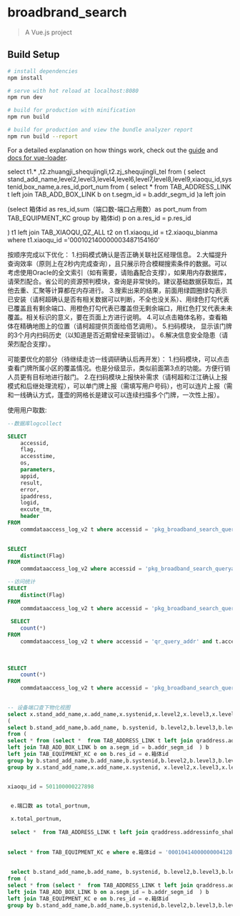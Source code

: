 # broadbrand_search

> A Vue.js project

## Build Setup

``` bash
# install dependencies
npm install

# serve with hot reload at localhost:8080
npm run dev

# build for production with minification
npm run build

# build for production and view the bundle analyzer report
npm run build --report
```

For a detailed explanation on how things work, check out the [guide](http://vuejs-templates.github.io/webpack/) and [docs for vue-loader](http://vuejs.github.io/vue-loader).


select t1.* ,t2.zhuangji_shequjingli,t2.zj_shequjingli_tel  from (
select stand_add_name,level2,level3,level4,level6,level7,level8,level9,xiaoqu_id,systenid,box_name,a.res_id,port_num from 
(
select * from TAB_ADDRESS_LINK t left join TAB_ADD_BOX_LINK b on t.segm_id = b.addr_segm_id
)a left join 

(select 箱体id as res_id,sum（端口数-端口占用数）as port_num from TAB_EQUIPMENT_KC  group by 箱体id) p on a.res_id = p.res_id

) t1  left join TAB_XIAOQU_QZ_ALL t2 on t1.xiaoqu_id = t2.xiaoqu_bianma where t1.xiaoqu_id ='000102140000003487154160'


按顺序完成以下优化：
1.扫码模式确认是否正确关联社区经理信息。
2.大幅提升查询效率（原则上在2秒内完成查询），且只展示符合模糊搜索条件的数据。可以考虑使用Oracle的全文索引（如有需要，请贻鑫配合支撑），如果用内存数据库，请荣烈配合。省公司的资源预判模块，查询是非常快的。建议基础数据获取后，其他去重、汇聚等计算都在内存进行。
3.搜索出来的结果，前面用绿圆圈绿勾表示已安装（请柯超确认是否有相关数据可以判断，不全也没关系）、用绿色打勾代表已覆盖且有剩余端口、用橙色打勾代表已覆盖但无剩余端口，用红色打叉代表未未覆盖。相关标识的意义，要在页面上方进行说明。
4.可以点击箱体名称，查看箱体在精确地图上的位置（请柯超提供页面给佰艺调用）。
5.扫码模块， 显示该门牌的3个月内扫码历史（以知道是否近期曾经来营销过）。
6.解决信息安全隐患（请荣烈配合支撑）。
 
可能要优化的部分（待继续走访一线调研确认后再开发）：
1.扫码模块，可以点击查看门牌所属小区的覆盖情况。也是分级显示，类似前面第3点的功能。方便行销人员更有目标地进行敲门。
2.在扫码模块上报快补需求（请柯超和江江确认上报模式和后继处理流程），可以单门牌上报（需填写用户号码），也可以连片上报（需和一线确认方式，蓬壶的网格长是建议可以连续扫描多个门牌，一次性上报）。


使用用户取数:


```sql
--数据库logcollect

SELECT
    accessid,
    flag,
    accesstime,
    os,
    parameters,
    appid,
    result,
    error,
    ipaddress,
    logid,
    excute_tm,
    header
FROM
    commdataaccess_log_v2 t where accessid = 'pkg_broadband_search_queryaddr' where t.accesstime >= to_date('2020-03-01','yyyy-mm-dd hh24:mi:ss')
    

SELECT
    distinct(Flag)
FROM
    commdataaccess_log_v2 where accessid = 'pkg_broadband_search_queryaddr'

--访问统计
SELECT
    distinct(Flag)
FROM
    commdataaccess_log_v2 t where accessid = 'pkg_broadband_search_queryaddr' and t.accesstime >= to_date('2020-03-30 00:00:00','yyyy-mm-dd hh24:mi:ss')
    
 SELECT
    count(*)
FROM
    commdataaccess_log_v2 t where accessid = 'qr_query_addr' and t.accesstime >= to_date('2020-03-23 00:00:00','yyyy-mm-dd hh24:mi:ss')
    
       
    
SELECT
    count(*)
FROM
    commdataaccess_log_v2 t where accessid = 'pkg_broadband_search_queryaddr' and t.accesstime >= to_date('2020-03-31 00:00:00','yyyy-mm-dd hh24:mi:ss')
      
```


```sql
-- 设备端口查下物化视图
select x.stand_add_name,x.add_name,x.systenid,x.level2,x.level3,x.level4, x.level6, x.level7, x.level8,x.level9,x.segm_id,x.res_id,x.box_name,x.xiaoqu_id, devname,total_portnum, x.port_num,zhuangji_shequjingli, zj_shequjingli_tel from 
(
select b.stand_add_name,b.add_name, b.systenid, b.level2,b.level3,b.level4, b.level6, b.level7, b.level8,b.level9,b.segm_id,b.res_id,b.box_name,xiaoqu_id,设备名称 as devname,端口数 as total_portnum,sum(e.端口数-e.端口占用数) as port_num 
from (
select * from (select *  from TAB_ADDRESS_LINK t left join qraddress.addressinfo_shake q on t.systenid = q.add_id where add_id = 'BFC4BA10-9388-0050-E043-0A8229060050' ) a  
left join TAB_ADD_BOX_LINK b on a.segm_id = b.addr_segm_id  ) b  
left join TAB_EQUIPMENT_KC e on b.res_id = e.箱体id 
group by b.stand_add_name,b.add_name,b.systenid,b.level2,b.level3,b.level4, b.level6, b.level7, b.level8,b.level9,b.segm_id,b.res_id,b.box_name,xiaoqu_id,e.端口数,e.设备名称 ) x left join TAB_XIAOQU_QZ_ALL t on x.xiaoqu_id = t.xiaoqu_bianma
group by x.stand_add_name,x.add_name,x.systenid, x.level2,x.level3,x.level4, x.level6, x.level7, x.level8,x.level9,x.segm_id,x.res_id,x.box_name,x.xiaoqu_id,devname, x.total_portnum, x.port_num,zhuangji_shequjingli, zj_shequjingli_tel


xiaoqu_id = 501100000227898


 e.端口数 as total_portnum,
 
 x.total_portnum,
 
 select *  from TAB_ADDRESS_LINK t left join qraddress.addressinfo_shake q on t.systenid = q.add_id where add_id = 'BFC4BA10-9388-0050-E043-0A8229060050'
 
 
select * from TAB_EQUIPMENT_KC e where e.箱体id = '000104140000000041288474' 
 
 
 select b.stand_add_name,b.add_name, b.systenid, b.level2,b.level3,b.level4, b.level6, b.level7, b.level8,b.level9,b.segm_id,b.res_id,b.box_name,xiaoqu_id,e.设备名称,e.端口数,sum(e.端口数-e.端口占用数) as port_num 
from (
select * from (select *  from TAB_ADDRESS_LINK t left join qraddress.addressinfo_shake q on t.systenid = q.add_id where add_id = 'BFC4BA10-9388-0050-E043-0A8229060050' ) a  
left join TAB_ADD_BOX_LINK b on a.segm_id = b.addr_segm_id  ) b  
left join TAB_EQUIPMENT_KC e on b.res_id = e.箱体id 
group by b.stand_add_name,b.add_name,b.systenid,b.level2,b.level3,b.level4, b.level6, b.level7, b.level8,b.level9,b.segm_id,b.res_id,b.box_name,xiaoqu_id,e.端口数,e.设备名称

```